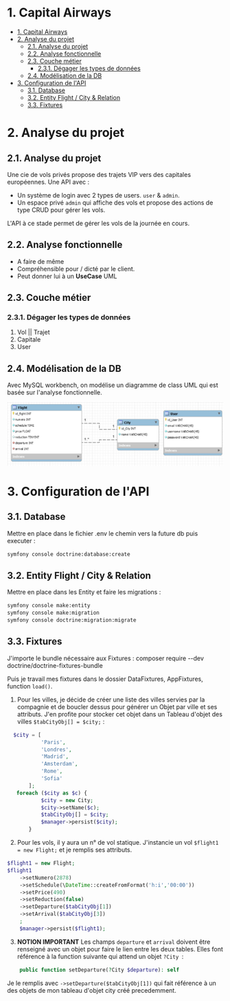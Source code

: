 # 1. Capital Airways
- [1. Capital Airways](#1-capital-airways)
- [2. Analyse du projet](#2-analyse-du-projet)
  - [2.1. Analyse du projet](#21-analyse-du-projet)
  - [2.2. Analyse fonctionnelle](#22-analyse-fonctionnelle)
  - [2.3. Couche métier](#23-couche-métier)
    - [2.3.1. Dégager les types de données](#231-dégager-les-types-de-données)
  - [2.4. Modélisation de la DB](#24-modélisation-de-la-db)
- [3. Configuration de l'API](#3-configuration-de-lapi)
  - [3.1. Database](#31-database)
  - [3.2. Entity Flight / City & Relation](#32-entity-flight--city--relation)
  - [3.3. Fixtures](#33-fixtures)




# 2. Analyse du projet

## 2.1. Analyse du projet
Une cie de vols privés propose des trajets VIP vers des capitales européennes. 
Une API avec :
- Un système de login avec 2 types de users. `user` & `admin`.
- Un espace privé `admin` qui affiche des vols et propose des actions de type CRUD pour gérer les vols.

L'API à ce stade permet de gérer les vols de la journée en cours.

## 2.2. Analyse fonctionnelle
- A faire de même
- Compréhensible pour / dicté par le client.
- Peut donner lui à un **UseCase** UML

## 2.3. Couche métier

### 2.3.1. Dégager les types de données
  1. Vol || Trajet
  2. Capitale
  3. User

## 2.4. Modélisation de la DB
Avec MySQL workbench, on modélise un diagramme de class UML qui est basée sur l'analyse fonctionnelle.

![diagram_db](diagram_db.jpg)



# 3. Configuration de l'API
## 3.1. Database

Mettre en place dans le fichier .env le chemin vers la future db puis executer :

```bash
symfony console doctrine:database:create

```
## 3.2. Entity Flight / City & Relation

Mettre en place dans les Entity et faire les migrations :

```bash
symfony console make:entity
symfony console make:migration
symfony console doctrine:migration:migrate
```


## 3.3. Fixtures

J'importe le bundle nécessaire aux Fixtures :
composer require --dev doctrine/doctrine-fixtures-bundle

Puis je travail mes fixtures dans le dossier DataFixtures, AppFixtures, function `load()`. 

1.  Pour les villes, je décide de créer une liste des villes servies par la compagnie et de boucler dessus pour générer un Objet par ville et ses attributs. J'en profite pour stocker cet objet dans un Tableau d'objet des villes `$tabCityObj[] = $city;` :
 
 
 ```php
   $city = [
            'Paris',
            'Londres',
            'Madrid',
            'Amsterdam',
            'Rome',
            'Sofia'
        ];
    foreach ($city as $c) {
            $city = new City;
            $city->setName($c);
            $tabCityObj[] = $city;
            $manager->persist($city);
        }
 ```

2. Pour les vols, il y aura un n° de vol statique. J'instancie un vol `$flight1 = new Flight;` et je remplis ses attributs. 

```php
$flight1 = new Flight;
$flight1
    ->setNumero(2878)
    ->setSchedule(\DateTime::createFromFormat('h:i','00:00'))
    ->setPrice(490)
    ->setReduction(false)
    ->setDeparture($tabCityObj[1])
    ->setArrival($tabCityObj[3])
    ;
    $manager->persist($flight1);
```

3. **NOTION IMPORTANT** Les champs `departure` et `arrival` doivent être renseigné avec un objet pour faire le lien entre les deux tables. Elles font référence à la function suivante qui attend un objet `?City `:

```php
    public function setDeparture(?City $departure): self

```

Je le remplis avec `->setDeparture($tabCityObj[1])` qui fait référence à un des objets de mon tableau d'objet city créé precedemment.
 
